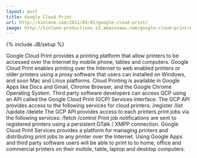 ```yaml
---
layout: post
title: Google Cloud Print
url: http://kinlane.com/2011/03/05/google-cloud-print/
image: http://kinlane-productions.s3.amazonaws.com/google-cloud-print/GCP-Overview.png
---
```

{% include JB/setup %}
<p>
     Google Cloud Print provides a printing platform that allow printers to be accessed over the Internet by mobile phone, tables and computers. Google Cloud Print enables printing over the Internet to web enabled printers or older printers using a proxy software that users can installed on Windows, and soon Mac and Linux platforms. Cloud Printing is available in Google Apps like Docs and Gmail, Chrome Browser, and the Google Chrome Operating System. Third party software developers can access GCP using an API called the Google Cloud Print (GCP) Services Interface. The GCP API provides access to the following services for cloud printers: /register /list /update /delete The GCP API provides access to each printers print jobs via the following services: /fetch /control Print job notifications are sent to registered printers using a persistent GTalk / XMPP connection. Google Cloud Print Services provides a platform for managing printers and distributing print jobs to any printer over the Internet. Using Google Apps and third party software users will be able to print to to home, office and commercial printers on their mobile, table, laptop and desktop computers.
</p>